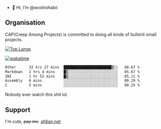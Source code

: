 - 👋 Hi, I’m @woshishabii

## Organisation

CAP(Creep Among Projects) is committed to doing all kinds of bullshit small projects.

[![Top Langs](https://github-readme-stats.vercel.app/api/top-langs/?username=woshishabii&layout=compact)](https://github.com/anuraghazra/github-readme-stats)

[![wakatime](https://wakatime.com/badge/user/34d02784-acc1-4a16-82d7-33fdb53c4ed6.svg)](https://wakatime.com/@34d02784-acc1-4a16-82d7-33fdb53c4ed6)


<!--START_SECTION:waka-->

```txt
Other      32 hrs 27 mins  ██████████████████████▒░░   88.67 %
Markdown   2 hrs 4 mins    █▒░░░░░░░░░░░░░░░░░░░░░░░   05.67 %
INI        1 hr 52 mins    █▒░░░░░░░░░░░░░░░░░░░░░░░   05.11 %
Assembly   6 mins          ░░░░░░░░░░░░░░░░░░░░░░░░░   00.29 %
C          5 mins          ░░░░░░░░░░░░░░░░░░░░░░░░░   00.25 %
```

<!--END_SECTION:waka-->

Nobody ever watch this shit lol

## Support
I'm cute, ~~pay me~~.
[afdian.net](https://afdian.com/a/woshishabi)

<!---
woshishabii/woshishabii is a ✨ special ✨ repository because its `README.md` (this file) appears on your GitHub profile.
You can click the Preview link to take a look at your changes.
--->
